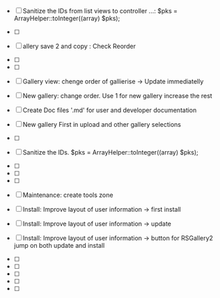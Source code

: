 - [ ] Sanitize the IDs from list views to controller ...: $pks = ArrayHelper::toInteger((array) $pks); 
- [ ]
- [ ] allery save 2 and copy : Check Reorder 
- [ ]
- [ ]
- [ ] Gallery view: chenge order of gallierise -> Update immediatelly
- [ ] New gallery: change order. Use 1 for new gallery increase the rest
- [ ] Create Doc files '.md' for user and developer documentation
- [ ] New gallery First in upload and other gallery selections
- [ ]
- [ ] Sanitize the IDs. $pks = ArrayHelper::toInteger((array) $pks); 
- [ ]
- [ ]
- [ ]

- [ ] Maintenance: create tools zone

- [ ] Install: Improve layout of user information -> first install
- [ ] Install: Improve layout of user information -> update
- [ ] Install: Improve layout of user information -> button for RSGallery2 jump on both update and install

- [ ]
- [ ]
- [ ]
- [ ]
- [ ]
